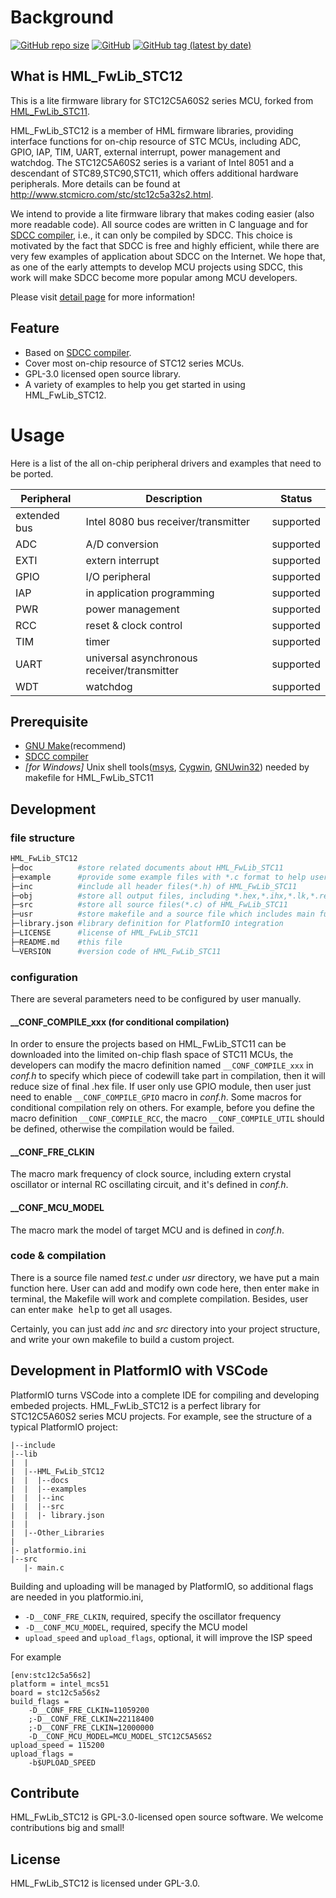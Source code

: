 # Background

[![GitHub repo size](https://img.shields.io/github/repo-size/IOsetting/HML_FwLib_STC12)](https://github.com/IOsetting/HML_FwLib_STC12)
[![GitHub](https://img.shields.io/github/license/IOsetting/HML_FwLib_STC12)](https://github.com/IOsetting/HML_FwLib_STC12/blob/master/LICENSE)
[![GitHub tag (latest by date)](https://img.shields.io/github/v/tag/IOsetting/HML_FwLib_STC12?color=26a69a)](https://github.com/IOsetting/HML_FwLib_STC12/tags)

## What is HML_FwLib_STC12

This is a lite firmware library for STC12C5A60S2 series MCU, forked from [HML_FwLib_STC11](https://github.com/MCU-ZHISHAN-IoT/HML_FwLib_STC11).

HML_FwLib_STC12 is a member of HML firmware libraries, providing interface functions for on-chip resource of STC MCUs, including ADC, GPIO, IAP, TIM, UART, external interrupt, power management and watchdog. The STC12C5A60S2 series is a variant of Intel 8051 and a descendant of STC89,STC90,STC11, which offers additional hardware peripherals. More details can be found at http://www.stcmicro.com/stc/stc12c5a32s2.html.

We intend to provide a lite firmware library that makes coding easier (also more readable code). All source codes are written in C language and for [SDCC compiler](http://sdcc.sourceforge.net/), i.e., it can only be compiled by SDCC. This choice is motivated by the fact that SDCC is free and highly efficient, while there are very few examples of application about SDCC on the Internet. We hope that, as one of the early attempts to develop MCU projects using SDCC, this work will make SDCC become more popular among MCU developers.<br>

Please visit [detail page](https://hw.zhishan-iot.tk/page/hml/detail/fwlib_stc10.html) for more information!

## Feature
+ Based on [SDCC compiler](http://sdcc.sourceforge.net/).
+ Cover most on-chip resource of STC12 series MCUs.
+ GPL-3.0 licensed open source library.
+ A variety of examples to help you get started in using HML_FwLib_STC12.


# Usage

Here is a list of the all on-chip peripheral drivers and examples that need to be ported.

| Peripheral | Description | Status |
| --- | --- | --- |
| extended bus | Intel 8080 bus receiver/transmitter | supported |
| ADC  | A/D conversion | supported |
| EXTI | extern interrupt | supported |
| GPIO | I/O peripheral | supported  |
| IAP | in application programming | supported |
| PWR | power management | supported |
| RCC | reset & clock control | supported |
| TIM | timer | supported |
| UART | universal asynchronous receiver/transmitter | supported |
| WDT | watchdog | supported |

## Prerequisite
+ [GNU Make](http://www.gnu.org/software/make/manual/make.html)(recommend)
+ [SDCC compiler](http://sdcc.sourceforge.net/)
+ *\[for Windows\]* Unix shell tools([msys](http://www.mingw.org/wiki/MSYS), [Cygwin](http://www.cygwin.com/), [GNUwin32](http://gnuwin32.sourceforge.net/)) needed by makefile for HML_FwLib_STC11

## Development

### file structure

```bash
HML_FwLib_STC12
├─doc          #store related documents about HML_FwLib_STC11
├─example      #provide some example files with *.c format to help users learn about HML_FwLib_STC11
├─inc          #include all header files(*.h) of HML_FwLib_STC11
├─obj          #store all output files, including *.hex,*.ihx,*.lk,*.rel and others during compilation
├─src          #store all source files(*.c) of HML_FwLib_STC11
├─usr          #store makefile and a source file which includes main function
├─library.json #library definition for PlatformIO integration
├─LICENSE      #license of HML_FwLib_STC11
├─README.md    #this file
└─VERSION      #version code of HML_FwLib_STC11
```

### configuration

There are several parameters need to be configured by user manually.

#### \_\_CONF\_COMPILE\_xxx (for conditional compilation)
In order to ensure the projects based on HML_FwLib_STC11 can be downloaded into the limited on-chip flash space of STC11 MCUs, the developers can modify the macro definition named `__CONF_COMPILE_xxx` in *conf.h* to specify which piece of codewill take part in compilation, then it will reduce size of final .hex file. If user only use GPIO module, then user just need to enable `__CONF_COMPILE_GPIO` macro in *conf.h*. Some macros for conditional compilation rely on others. For example, before you define the macro definition `__CONF_COMPILE_RCC`, the macro `__CONF_COMPILE_UTIL` should be defined, otherwise the compilation would be failed.
####  \_\_CONF\_FRE\_CLKIN
The macro mark frequency of clock source, including extern crystal oscillator or internal RC oscillating circuit, and it's defined in *conf.h*.
#### \_\_CONF\_MCU\_MODEL
The macro mark the model of target MCU and is defined in *conf.h*.

### code & compilation

There is a source file named *test.c* under *usr* directory, we have put a main function here. User can add and modify own code here, then enter <kbd>make</kbd> in terminal, the Makefile will work and complete compilation. Besides, user can enter <kbd>make help</kbd> to get all usages.

Certainly, you can just add *inc* and *src* directory into your project structure, and write your own makefile to build a custom project. 

## Development in PlatformIO with VSCode

PlatformIO turns VSCode into a complete IDE for compiling and developing embeded projects. HML_FwLib_STC12 is a perfect library for STC12C5A60S2 series MCU projects. For example, see the structure of a typical PlatformIO project:
```
|--include
|--lib
|  |
|  |--HML_FwLib_STC12
|  |  |--docs
|  |  |--examples
|  |  |--inc
|  |  |--src
|  |  |- library.json
|  |
|  |--Other_Libraries
|
|- platformio.ini
|--src
   |- main.c
```
Building and uploading will be managed by PlatformIO, so additional flags are needed in you platformio.ini, 
* `-D__CONF_FRE_CLKIN`, required, specify the oscillator frequency
* `-D__CONF_MCU_MODEL`, required, specify the MCU model
* `upload_speed` and `upload_flags`, optional, it will improve the ISP speed

For example
```
[env:stc12c5a56s2]
platform = intel_mcs51
board = stc12c5a56s2
build_flags =
    -D__CONF_FRE_CLKIN=11059200
    ;-D__CONF_FRE_CLKIN=22118400
    ;-D__CONF_FRE_CLKIN=12000000
    -D__CONF_MCU_MODEL=MCU_MODEL_STC12C5A56S2
upload_speed = 115200
upload_flags =
    -b$UPLOAD_SPEED
```


## Contribute

HML_FwLib_STC12 is GPL-3.0-licensed open source software. We welcome contributions big and small!


## License

HML_FwLib_STC12 is licensed under GPL-3.0.
